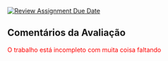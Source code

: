 [![Review Assignment Due Date](https://classroom.github.com/assets/deadline-readme-button-24ddc0f5d75046c5622901739e7c5dd533143b0c8e959d652212380cedb1ea36.svg)](https://classroom.github.com/a/OG1gh2Yo)


## Comentários da Avaliação ##

 <span style="color:red;">O trabalho está incompleto com muita coisa faltando</span> 
